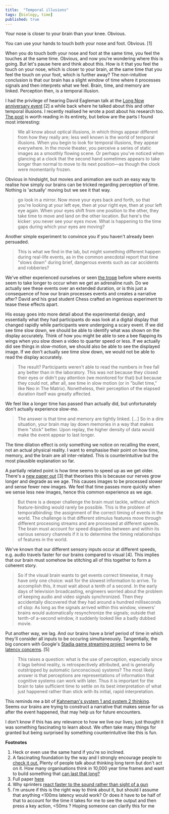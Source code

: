 ```yaml
---
title:  "Temporal illusions"
tags: [biology, time]
published: true
---
```


Your nose is closer to your brain than your knee. Obvious.

You can use your hands to touch both your nose and foot. Obvious. \[1\]

When you do touch both your nose and foot at the same time, you feel the touches at the same time. Obvious, and now you're wondering where this is going. But let's pause here and think about this. How is it that you feel the touch on your nose, which is closer to your brain, at the same time that you feel the touch on your foot, which is further away? The non-intuitive conclusion is that our brain has a slight window of time where it processes signals and then interprets what we feel. Brain, time, and memory are linked. Perception then, is a temporal illusion.

I had the privilege of hearing David Eagleman talk at the [Long Now anniversary event](https://eagleman.com/blog/the-brain-and-the-now "talk link") \[2\] a while back where he talked about this and other temporal illusions. I recently realised he wrote a post about his research too. [The post](https://www.edge.org/conversation/brain-time "brain time") is worth reading in its entirety, but below are the parts I found most interesting: 

> We all know about optical illusions, in which things appear different from how they really are; less well known is the world of temporal illusions. When you begin to look for temporal illusions, they appear everywhere. In the movie theater, you perceive a series of static images as a smoothly flowing scene. Or perhaps you've noticed when glancing at a clock that the second hand sometimes appears to take longer than normal to move to its next position—as though the clock were momentarily frozen.

Obvious in hindsight, but movies and animation are such an easy way to realise how simply our brains can be tricked regarding perception of time. Nothing is 'actually' moving but we see it that way.

> go look in a mirror. Now move your eyes back and forth, so that you're looking at your left eye, then at your right eye, then at your left eye again. When your eyes shift from one position to the other, they take time to move and land on the other location. But here's the kicker: you never see your eyes move. What is happening to the time gaps during which your eyes are moving?

Another simple experiment to convince you if you haven't already been persuaded.

> This is what we find in the lab, but might something different happen during real-life events, as in the common anecdotal report that time "slows down" during brief, dangerous events such as car accidents and robberies? 

We've either experienced ourselves or seen [the trope](https://tvtropes.org/pmwiki/pmwiki.php/Main/BulletTime "bullet time") before where events seem to take longer to occur when we get an adrenaline rush. Do we actually see these events over an extended duration, or is this just a consequence of how our brain processes events and creates a narrative after? David and his grad student Chess crafted an ingenious experiment to tease these effects apart.

His essay goes into more detail about the experimental design, and essentially what they had participants do was look at a digital display that changed rapidly while participants were undergoing a scary event. If we did see time slow down, we should be able to identify what was shown on the display accurately. Think of how you might be able to see a bee flapping its wings when you slow down a video to quarter speed or less. If we actually did see things in slow-motion, we should also be able to see the displayed image. If we don't actually see time slow down, we would not be able to read the display accurately.

> The result? Participants weren't able to read the numbers in free fall any better than in the laboratory. This was not because they closed their eyes or didn't pay attention (we monitored for that) but because they could not, after all, see time in slow motion (or in "bullet time," like Neo in The Matrix). Nonetheless, their perception of the elapsed duration itself was greatly affected.

We feel like a longer time has passed than actually did, but unfortunately don't actually experience slow-mo.

> The answer is that time and memory are tightly linked. \[...\] So in a dire situation, your brain may lay down memories in a way that makes them "stick" better. Upon replay, the higher density of data would make the event appear to last longer. 

The time dilation effect is only something we notice on recalling the event, not an actual physical reality. I want to emphasise their point on how time, memory, and the brain are all inter-related. This is counterintuitive but the most plausible explanation so far.

A partially related point is how time seems to speed up as we get older. There's a [new paper out](https://pratt.duke.edu/about/news/its-spring-already-physics-explains-why-time-flies-we-age "time flies") \[3\] that theorises this is because our nerves grow longer and degrade as we age. This causes images to be processed slower and sense fewer new images. We feel that time passes more quickly when we sense less new images, hence this common experience as we age.

> But there is a deeper challenge the brain must tackle, without which feature-binding would rarely be possible. This is the problem of temporalbinding: the assignment of the correct timing of events in the world. The challenge is that different stimulus features move through different processing streams and are processed at different speeds. The brain must account for speed disparities between and within its various sensory channels if it is to determine the timing relationships of features in the world.

We've known that our different sensory inputs occur at different speeds, e.g. audio travels faster for our brains compared to visual \[4\]. This implies that our brain must somehow be stitching all of this together to form a coherent story. 

> So if the visual brain wants to get events correct timewise, it may have only one choice: wait for the slowest information to arrive. To accomplish this, it must wait about a tenth of a second. In the early days of television broadcasting, engineers worried about the problem of keeping audio and video signals synchronized. Then they accidentally discovered that they had around a hundred milliseconds of slop: As long as the signals arrived within this window, viewers' brains would automatically resynchronize the signals; outside that tenth-of a-second window, it suddenly looked like a badly dubbed movie.

Put another way, we lag. And our brains have a brief period of time in which they'll consider all inputs to be occuring simultaneously. Tangentially, the big concern with Google's [Stadia game streaming project](https://store.google.com/magazine/stadia "stadia") seems to be [latency concerns](https://www.eurogamer.net/articles/digitalfoundry-2019-hands-on-with-google-stream-gdc-2019 "latency measures"). \[5\]

> This raises a question: what is the use of perception, especially since it lags behind reality, is retrospectively attributed, and is generally outstripped by automatic (unconscious) systems? The most likely answer is that perceptions are representations of information that cognitive systems can work with later. Thus it is important for the brain to take sufficient time to settle on its best interpretation of what just happened rather than stick with its initial, rapid interpretation. 

This reminds me a bit of [Kahneman's system 1 and system 2 thinking](https://bigthink.com/errors-we-live-by/kahnemans-mind-clarifying-biases "kahneman"). Seems our brains are trying to construct a narrative that makes sense for us after the event happened, that may help us for future encounters.

I don't know if this has any relevance to how we live our lives; just thought it was something fascinating to learn about. We often take many things for granted but being surprised by something counterintuitive like this is fun. 

**Footnotes**
1. Heck or even use the same hand if you're so inclined.
2. A fascinating foundation by the way and I strongly encourage people to [check it out.](http://longnow.org/ "long now") Plenty of people talk about thinking long term but don't act on it. How many organisations think in 10,000 year time frames and want to build something that [can last that long?](http://longnow.org/clock/ "10,000 year clock")
3. Full paper [here](https://www.cambridge.org/core/journals/european-review/article/why-the-days-seem-shorter-as-we-get-older/2CB8EC9B0B30537230C7442B826E42F1 "days shorter")
4. Why sprinters [react faster to the sound rather than sight of a gun](https://www.realclearscience.com/blog/2016/08/theres_an_amazing_reason_why_races_are_started_with_guns.html "gun starts")
5. I'm unsure if this is the right way to think about it, but should I assume that anything <100ms latency would work? Or does it have to be half of that to account for the time it takes for me to see the output and then press a key action, <50ms ? Hoping someone can clarify this for me

